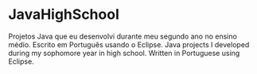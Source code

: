 # JavaHighSchool
Projetos Java que eu desenvolvi durante meu segundo ano no ensino médio. Escrito em Português usando o Eclipse. 
Java projects I developed during my sophomore year in high school. Written in Portuguese using Eclipse.
